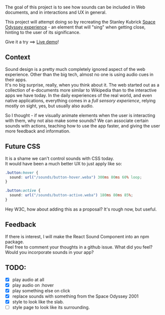 The goal of this project is to see how sounds can be included in Web documents, and in interactions and UX in general.

This project will attempt doing so by recreating the Stanley Kubrick [Space Odyssey experience](https://www.youtube.com/watch?v=cHWs3c3YNs4) - an element that will "sing" when getting close, hinting to the user of its significance.

Give it a try ==> [Live demo](https://kutneruri.github.io/exprmnt-sound-fx/)!

## Context

Sound design is a pretty much completely ignored aspect of the web experience. Other than the big tech, almost no one is using audio cues in their apps.  
It's no big surprise, really, when you think about it. The web started out as a collection of e-documents more similar to Wikipedia than to the interactive apps we have today. In the daily experiences of the real world, and even native applications, everything comes in a _full sensory experience_, relying mostly on sight, yes, but usually also audio.

So I thought - if we visually animate elements when the user is interacting with them, why not also make some sounds? We can associate certain sounds with actions, teaching how to use the app faster, and giving the user more feedback and information.

## Future CSS

It is a shame we can't control sounds with CSS today.  
It would have been a much better UX to just apply like so:

```css
.button:hover {
  sound: url("/sounds/button-hover.weba") 300ms 80ms 60% loop;
}

.button:active {
  sound: url("/sounds/button-active.weba") 180ms 80ms 85%;
}
```

Hey W3C, how about adding this as a proposal? It's rough now, but useful.

## Feedback

If there is interest, I will make the React Sound Component into an npm package.  
Feel free to comment your thoughts in a github issue.
What did you feel? Would you incorporate sounds in your app?

## TODO:

- [x] play audio at all
- [x] play audio on :hover
- [x] play something else on click
- [x] replace sounds with something from the Space Odyssey 2001
- [x] style to look like the slab.
- [ ] style page to look like its surrounding.
